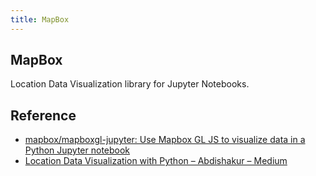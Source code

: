 ```yaml
---
title: MapBox
---
```


## MapBox
Location Data Visualization library for Jupyter Notebooks.

## Reference
* [mapbox/mapboxgl\-jupyter: Use Mapbox GL JS to visualize data in a Python Jupyter notebook](https://github.com/mapbox/mapboxgl-jupyter)
* [Location Data Visualization with Python – Abdishakur – Medium](https://medium.com/@shakasom/location-data-visualization-with-mapboxgl-jupyter-python-library-978a80807ad0)
